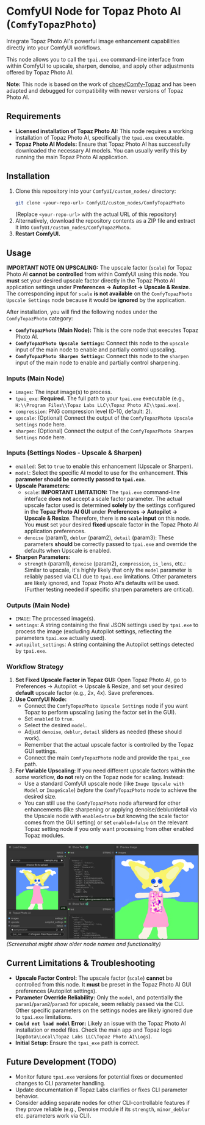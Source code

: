 # ComfyUI Node for Topaz Photo AI (`ComfyTopazPhoto`)

Integrate Topaz Photo AI's powerful image enhancement capabilities directly into your ComfyUI workflows.

This node allows you to call the `tpai.exe` command-line interface from within ComfyUI to upscale, sharpen, denoise, and apply other adjustments offered by Topaz Photo AI.

**Note:** This node is based on the work of [choey/Comfy-Topaz](https://github.com/choey/Comfy-Topaz) and has been adapted and debugged for compatibility with newer versions of Topaz Photo AI.

## Requirements

*   **Licensed installation of Topaz Photo AI:** This node requires a working installation of Topaz Photo AI, specifically the `tpai.exe` executable.
*   **Topaz Photo AI Models:** Ensure that Topaz Photo AI has successfully downloaded the necessary AI models. You can usually verify this by running the main Topaz Photo AI application.

## Installation

1.  Clone this repository into your `ComfyUI/custom_nodes/` directory:
    ```bash
    git clone <your-repo-url> ComfyUI/custom_nodes/ComfyTopazPhoto
    ```
    (Replace `<your-repo-url>` with the actual URL of this repository)
2.  Alternatively, download the repository contents as a ZIP file and extract it into `ComfyUI/custom_nodes/ComfyTopazPhoto`.
3.  **Restart ComfyUI.**

## Usage

**IMPORTANT NOTE ON UPSCALING:** The upscale factor (`scale`) for Topaz Photo AI **cannot be controlled** from within ComfyUI using this node. You **must** set your desired upscale factor directly in the Topaz Photo AI application settings under **Preferences -> Autopilot -> Upscale & Resize**. The corresponding input for `scale` **is not available** on the `ComfyTopazPhoto Upscale Settings` node because it would be **ignored** by the application.

After installation, you will find the following nodes under the `ComfyTopazPhoto` category:

*   **`ComfyTopazPhoto` (Main Node):** This is the core node that executes Topaz Photo AI.
*   **`ComfyTopazPhoto Upscale Settings`:** Connect this node to the `upscale` input of the main node to enable and partially control upscaling.
*   **`ComfyTopazPhoto Sharpen Settings`:** Connect this node to the `sharpen` input of the main node to enable and partially control sharpening.

### Inputs (Main Node)

*   `images`: The input image(s) to process.
*   `tpai_exe`: **Required.** The full path to your `tpai.exe` executable (e.g., `H:\\Program Files\\Topaz Labs LLC\\Topaz Photo AI\\tpai.exe`).
*   `compression`: PNG compression level (0-10, default: 2).
*   `upscale`: (Optional) Connect the output of the `ComfyTopazPhoto Upscale Settings` node here.
*   `sharpen`: (Optional) Connect the output of the `ComfyTopazPhoto Sharpen Settings` node here.

### Inputs (Settings Nodes - Upscale & Sharpen)

*   `enabled`: Set to `true` to enable this enhancement (Upscale or Sharpen).
*   `model`: Select the specific AI model to use for the enhancement. **This parameter should be correctly passed to `tpai.exe`.**
*   **Upscale Parameters:**
    *   `scale`: **IMPORTANT LIMITATION:** The `tpai.exe` command-line interface **does not** accept a scale factor parameter. The actual upscale factor used is determined **solely** by the settings configured in the **Topaz Photo AI GUI** under **Preferences -> Autopilot -> Upscale & Resize**. Therefore, there is **no `scale` input** on this node. You **must** set your desired **fixed** upscale factor in the Topaz Photo AI application preferences.
    *   `denoise` (param1), `deblur` (param2), `detail` (param3): These parameters **should** be correctly passed to `tpai.exe` and override the defaults when Upscale is enabled.
*   **Sharpen Parameters:**
    *   `strength` (param1), `denoise` (param2), `compression`, `is_lens`, etc.: Similar to upscale, it's highly likely that only the `model` parameter is reliably passed via CLI due to `tpai.exe` limitations. Other parameters are likely ignored, and Topaz Photo AI's defaults will be used. (Further testing needed if specific sharpen parameters are critical).

### Outputs (Main Node)

*   `IMAGE`: The processed image(s).
*   `settings`: A string containing the final JSON settings used by `tpai.exe` to process the image (excluding Autopilot settings, reflecting the parameters `tpai.exe` actually used).
*   `autopilot_settings`: A string containing the Autopilot settings detected by `tpai.exe`.

### Workflow Strategy

1.  **Set Fixed Upscale Factor in Topaz GUI:** Open Topaz Photo AI, go to Preferences -> Autopilot -> Upscale & Resize, and set your desired **default** upscale factor (e.g., 2x, 4x). Save preferences.
2.  **Use ComfyUI Node:**
    *   Connect the `ComfyTopazPhoto Upscale Settings` node if you want Topaz to perform upscaling (using the factor set in the GUI).
    *   Set `enabled` to `true`.
    *   Select the desired `model`.
    *   Adjust `denoise`, `deblur`, `detail` sliders as needed (these should work).
    *   Remember that the actual upscale factor is controlled by the Topaz GUI settings.
    *   Connect the main `ComfyTopazPhoto` node and provide the `tpai_exe` path.
3.  **For Variable Upscaling:** If you need different upscale factors within the *same* workflow, **do not** rely on the Topaz node for scaling. Instead:
    *   Use a standard ComfyUI upscale node (like `Image Upscale with Model` or `ImageScale`) *before* the `ComfyTopazPhoto` node to achieve the desired size.
    *   You can still use the `ComfyTopazPhoto` node afterward for other enhancements (like sharpening or applying denoise/deblur/detail via the Upscale node with `enabled=true` but knowing the scale factor comes from the GUI setting) or set `enabled=false` on the relevant Topaz setting node if you only want processing from other enabled Topaz modules.

![Simple Workflow Example](demo1.png) *(Screenshot might show older node names and functionality)*

## Current Limitations & Troubleshooting

*   **Upscale Factor Control:** The upscale factor (`scale`) **cannot** be controlled from this node. It **must** be preset in the Topaz Photo AI GUI preferences (Autopilot settings).
*   **Parameter Override Reliability:** Only the `model`, and potentially the `param1`/`param2`/`param3` for upscale, seem reliably passed via the CLI. Other specific parameters on the settings nodes are likely ignored due to `tpai.exe` limitations.
*   **`Could not load model` Error:** Likely an issue with the Topaz Photo AI installation or model files. Check the main app and Topaz logs (`AppData\Local\Topaz Labs LLC\Topaz Photo AI\Logs`).
*   **Initial Setup:** Ensure the `tpai_exe` path is correct.

## Future Development (TODO)

*   Monitor future `tpai.exe` versions for potential fixes or documented changes to CLI parameter handling.
*   Update documentation if Topaz Labs clarifies or fixes CLI parameter behavior.
*   Consider adding separate nodes for other CLI-controllable features if they prove reliable (e.g., Denoise module if its `strength`, `minor_deblur` etc. parameters work via CLI).

